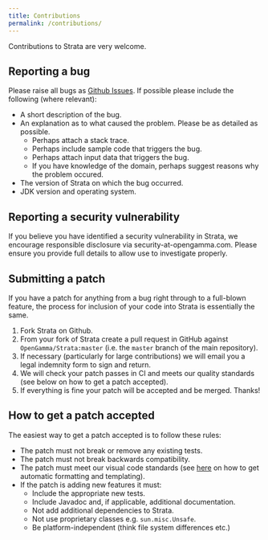 ```yaml
---
title: Contributions
permalink: /contributions/
---
```


Contributions to Strata are very welcome.

## Reporting a bug
Please raise all bugs as [Github Issues](https://github.com/OpenGamma/Strata/issues).
If possible please include the following (where relevant):

 * A short description of the bug.
 * An explanation as to what caused the problem. Please be as detailed as possible.
   * Perhaps attach a stack trace.
   * Perhaps include sample code that triggers the bug.
   * Perhaps attach input data that triggers the bug.
   * If you have knowledge of the domain, perhaps suggest reasons why the problem occured.
 * The version of Strata on which the bug occurred.
 * JDK version and operating system.

## Reporting a security vulnerability

If you believe you have identified a security vulnerability in Strata, we encourage responsible disclosure
via security-at-opengamma.com. Please ensure you provide full details to allow use to investigate properly.

## Submitting a patch
If you have a patch for anything from a bug right through to a full-blown feature, the process
for inclusion of your code into Strata is essentially the same.

 1. Fork Strata on Github.
 2. From your fork of Strata create a pull request in GitHub against `OpenGamma/Strata:master` (i.e. the `master` branch of the main repository).
 3. If necessary (particularly for large contributions) we will email you a legal indemnity form to sign and return.
 4. We will check your patch passes in CI and meets our quality standards (see below on how to get a patch accepted).
 5. If everything is fine your patch will be accepted and be merged. Thanks!

## How to get a patch accepted
The easiest way to get a patch accepted is to follow these rules:

 * The patch must not break or remove any existing tests.
 * The patch must not break backwards compatibility.
 * The patch must meet our visual code standards (see [here](https://github.com/OpenGamma/Strata/tree/master/eclipse)
 on how to get automatic formatting and templating).
 * If the patch is adding new features it must:
   * Include the appropriate new tests.
   * Include Javadoc and, if applicable, additional documentation.
   * Not add additional dependencies to Strata.
   * Not use proprietary classes e.g. `sun.misc.Unsafe`.
   * Be platform-independent (think file system differences etc.)
